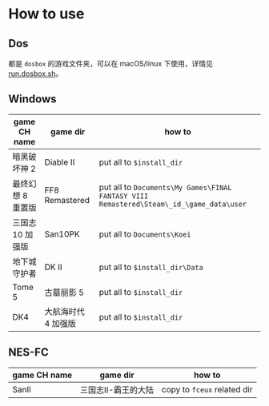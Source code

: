# How to use

## Dos

都是 `dosbox` 的游戏文件夹，可以在 macOS/linux 下使用，详情见 [run.dosbox.sh](../run.dosbox.sh)。

## Windows

| game CH name      | game dir            | how to                                                                                  |
| ----------------- | ------------------- | --------------------------------------------------------------------------------------- |
| 暗黑破坏神 2      | Diable II           | put all to `$install_dir`                                                               |
| 最终幻想 8 重置版 | FF8 Remastered      | put all to `Documents\My Games\FINAL FANTASY VIII Remastered\Steam\_id_\game_data\user` |
| 三国志 10 加强版  | San10PK             | put all to `Documents\Koei`                                                             |
| 地下城守护者      | DK II               | put all to `$install_dir\Data`                                                          |
| Tome 5            | 古墓丽影 5          | put all to `$install_dir`                                                               |
| DK4               | 大航海时代 4 加强版 | put all to `$install_dir`                                                               |

## NES-FC

| game CH name | game dir            | how to                      |
| ------------ | ------------------- | --------------------------- |
| SanII        | 三国志II-霸王的大陆 | copy to `fceux` related dir |
